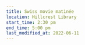```yaml
---
title: Swiss movie matinée
location: Hillcrest Library
start_time: 2:30 pm
end_time: 5:00 pm
last_modified_at: 2022-06-11
---
```

